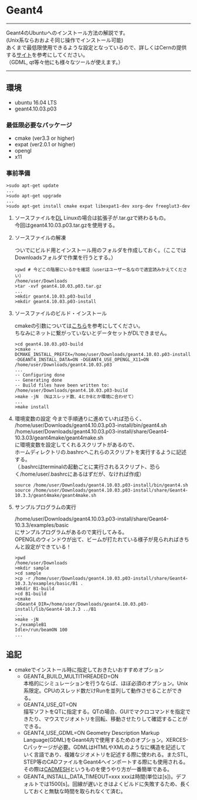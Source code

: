 # Geant4  

***
Geant4のUbuntuへのインストール方法の解説です。  
(Unix系ならおおよそ同じ操作でインストール可能)  
あくまで最低限使用できるような設定となっているので、詳しくはCernの提供する[サイト](http://geant4-userdoc.web.cern.ch/geant4-userdoc/UsersGuides/InstallationGuide/html/gettingstarted.html)を参考にしてください。  
（GDML, qt等々他にも様々なツールが使えます。）
***

## 環境  

- ubuntu 16.04 LTS  
- geant4.10.03.p03

### **最低限**必要なパッケージ

- cmake (ver3.3 or higher)
- expat (ver2.0.1 or higher)
- opengl
- x11

### 事前準備

``` shell
>sudo apt-get update
...
>sudo apt-get upgrade
...
>sudo apt-get install cmake expat libexpat1-dev xorg-dev freeglut3-dev
```

1. ソースファイルを[DL](http://geant4.web.cern.ch/support/download) Linuxの場合は拡張子が.tar.gzで終わるもの。  
   今回はgeant4.10.03.p03.tar.gzを使用する。  

2. ソースファイルの解凍  

   ついでにビルド用とインストール用のフォルダを作成しておく。（ここではDownloadsフォルダで作業を行うとする。）

   ``` shell
   >pwd # 今どこの階層にいるかを確認（userはユーザー名なので適宜読みかえてください）
   /home/user/Downloads
   >tar -xvf geant4.10.03.p03.tar.gz
   ...
   >mkdir geant4.10.03.p03-build
   >mkdir geant4.10.03.p03-install
   ```

3. ソースファイルのビルド・インストール

   cmakeの引数については[こちら](http://geant4-userdoc.web.cern.ch/geant4-userdoc/UsersGuides/InstallationGuide/html/installguide.html#geant4-build-options)を参考にしてください。  
   ちなみにネットに繋がっていないとデータセットがDLできません。

   ``` shell
   >cd geant4.10.03.p03-build
   >cmake -DCMAKE_INSTALL_PREFIX=/home/user/Downloads/geant4.10.03.p03-install -DGEANT4_INSTALL_DATA=ON -DGEANT4_USE_OPENGL_X11=ON /home/user/Downloads/geant4.10.03.p03
   ...
   -- Configuring done
   -- Generating done
   -- Build files have been written to: /home/user/Downloads/geant4.10.03.p03-build
   >make -jN （Nはスレッド数、4とか8とか環境に合わせて）
   ...
   >make install
   ```

4. 環境変数の設定
   今まで手順通りに進めていれば恐らく、  
    /home/user/Downloads/geant4.10.03.p03-install/bin/geant4.sh  
    /home/user/Downloads/geant4.10.03.p03-install/share/Geant4-10.3.03/geant4make/geant4make.sh  
   に環境変数を設定してくれるスクリプトがあるので、  
   ホームディレクトリの.bashrcへこれらのスクリプトを実行するように記述する。  
   （.bashrcはterminalの起動ごとに実行されるスクリプト、恐らく/home/user/.bashrcにあるはずだが、なければ作成）

   ```sh:.bashrc
   source /home/user/Downloads/geant4.10.03.p03-install/bin/geant4.sh
   source /home/user/Downloads/geant4.10.03.p03-install/share/Geant4-10.3.3/geant4make/geant4make.sh
   ```

5. サンプルプログラムの実行

   /home/user/Downloads/geant4.10.03.p03-install/share/Geant4-10.3.3/examples/basic  
   にサンプルプログラムがあるので実行してみる。  
   OPENGLのウィンドウが出て、ビームが打たれている様子が見られればきちんと設定ができている！

   ``` shell
   >pwd
   /home/user/Downloads
   >mkdir sample
   >cd sample
   >cp -r /home/user/Downloads/geant4.10.03.p03-install/share/Geant4-10.3.3/examples/basic/B1 .
   >mkdir B1-build
   >cd B1-build
   >cmake
   -DGeant4_DIR=/home/user/Downloads/geant4.10.03.p03-install/lib/Geant4-10.3.3 ../B1
   ...
   >make -jN
   >./exampleB1
   Idle>/run/beamON 100
   ...
   ```

## 追記

- cmakeでインストール時に指定しておきたいおすすめオプション
  - GEANT4_BUILD_MULTITHREADED=ON  
    本格的にシミュレーションを行うならば、ほぼ必須のオプション。Unix系限定。CPUのスレッド数だけRunを並列して動作させることができる。
  - GEANT4_USE_QT=ON  
    描写ソフトをQTに指定する。QTの場合、GUIでマクロコマンドを指定できたり、マウスでジオメトリを回転、移動させたりして確認することができる。
  - GEANT4_USE_GDML=ON
    Geometry Description Markup Language(GDML)をGeant4内で使用するためのオプション。XERCES-Cパッケージが必要。GDMLはHTMLやXMLのようなに構造を記述していく言語であり、複雑なジオメトリを記述する際に使われる。またSTL, STEP等のCADファイルをGeant4へインポートする際にも使用される。その際は[CADMESH](https://github.com/christopherpoole/CADMesh)というものを使うやり方が一番簡単である。
  - GEANT4_INSTALL_DATA_TIMEOUT=xxx
    xxxは時間(単位は[s])。デフォルトでは1500[s]。回線が遅いときはよくビルドに失敗するため、長くしておくと無駄な時間を取られなくて済む。
